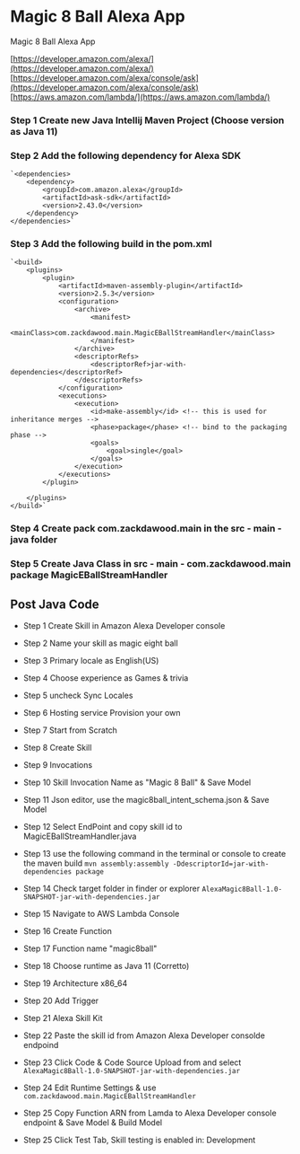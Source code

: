 # Magic 8 Ball Alexa App
Magic 8 Ball Alexa App

[https://developer.amazon.com/alexa/](https://developer.amazon.com/alexa/)
[https://developer.amazon.com/alexa/console/ask](https://developer.amazon.com/alexa/console/ask)
[https://aws.amazon.com/lambda/](https://aws.amazon.com/lambda/)


### Step 1 Create new Java Intellij Maven Project (Choose version as Java 11)

### Step 2 Add the following dependency for Alexa SDK

    `<dependencies>
        <dependency>
            <groupId>com.amazon.alexa</groupId>
            <artifactId>ask-sdk</artifactId>
            <version>2.43.0</version>
        </dependency>
    </dependencies>`


### Step 3 Add the following build in the pom.xml

    `<build>
        <plugins>
            <plugin>
                <artifactId>maven-assembly-plugin</artifactId>
                <version>2.5.3</version>
                <configuration>
                    <archive>
                        <manifest>
                            <mainClass>com.zackdawood.main.MagicEBallStreamHandler</mainClass>
                        </manifest>
                    </archive>
                    <descriptorRefs>
                        <descriptorRef>jar-with-dependencies</descriptorRef>
                    </descriptorRefs>
                </configuration>
                <executions>
                    <execution>
                        <id>make-assembly</id> <!-- this is used for inheritance merges -->
                        <phase>package</phase> <!-- bind to the packaging phase -->
                        <goals>
                            <goal>single</goal>
                        </goals>
                    </execution>
                </executions>
            </plugin>

        </plugins>
    </build>`


### Step 4 Create pack com.zackdawood.main in the src - main - java folder

### Step 5 Create Java Class in src - main - com.zackdawood.main  package MagicEBallStreamHandler


## Post Java Code
* Step 1 Create Skill in Amazon Alexa Developer console
* Step 2 Name your skill as magic eight ball
* Step 3 Primary locale as English(US)
* Step 4 Choose experience as Games & trivia
* Step 5 uncheck Sync Locales
* Step 6 Hosting service Provision your own
* Step 7 Start from Scratch
* Step 8 Create Skill
* Step 9 Invocations
* Step 10 Skill Invocation Name as "Magic 8 Ball" & Save Model
* Step 11 Json editor, use the magic8ball_intent_schema.json & Save Model
* Step 12 Select EndPoint and copy skill id to MagicEBallStreamHandler.java
* Step 13 use the following command in the terminal or console to create the maven build
`mvn assembly:assembly -DdescriptorId=jar-with-dependencies package`
* Step 14 Check target folder in finder or explorer
`AlexaMagic8Ball-1.0-SNAPSHOT-jar-with-dependencies.jar`


* Step 15 Navigate to AWS Lambda Console
* Step 16 Create Function
* Step 17 Function name "magic8ball"
* Step 18 Choose runtime as Java 11 (Corretto)
* Step 19 Architecture x86_64
* Step 20 Add Trigger
* Step 21 Alexa Skill Kit
* Step 22 Paste the skill id from Amazon Alexa Developer consolde endpoind
* Step 23 Click Code & Code Source Upload from and select `AlexaMagic8Ball-1.0-SNAPSHOT-jar-with-dependencies.jar`
* Step 24 Edit Runtime Settings & use
`com.zackdawood.main.MagicEBallStreamHandler`
* Step 25 Copy Function ARN from Lamda to Alexa Developer console endpoint & Save Model & Build Model
* Step 25 Click Test Tab, Skill testing is enabled in: Development 
